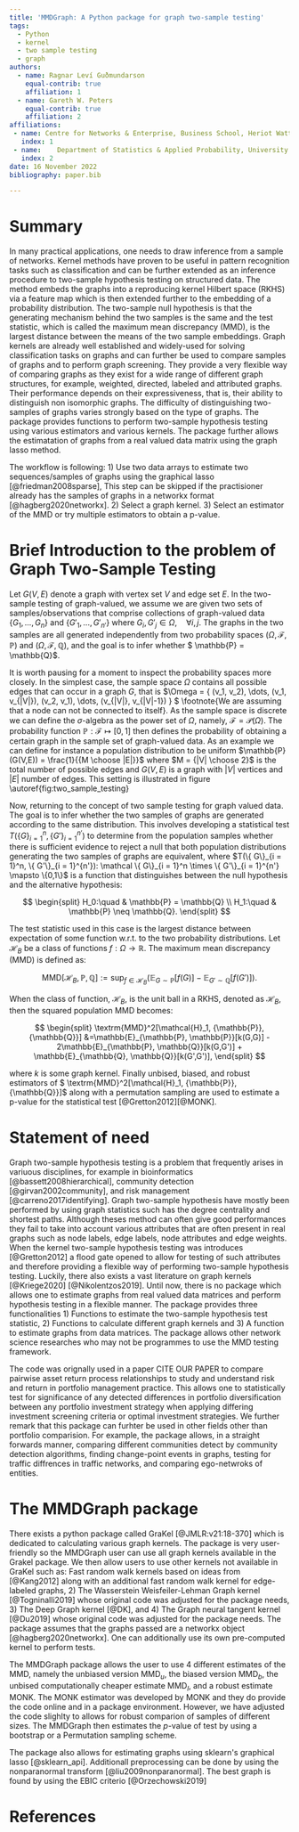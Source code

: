 ```yaml
---
title: 'MMDGraph: A Python package for graph two-sample testing'
tags:
  - Python
  - kernel
  - two sample testing
  - graph
authors:
  - name: Ragnar Leví Guðmundarson
    equal-contrib: true
    affiliation: 1 
  - name: Gareth W. Peters
    equal-contrib: true
    affiliation: 2
affiliations:
 - name: Centre for Networks & Enterprise, Business School, Heriot Watt University
   index: 1
 - name: 	Department of Statistics & Applied Probability, University of California, Santa Barbara
   index: 2
date: 16 November 2022
bibliography: paper.bib

---
```


# Summary
In many practical applications, one needs to draw inference from a sample of networks. Kernel methods have proven to be useful in pattern recognition tasks such as classification and can be further extended as an inference procedure to two-sample hypothesis testing on structured data. The method embeds the graphs into a reproducing kernel Hilbert space (RKHS) via a feature map which is then extended further to the embedding of a probability distribution. The two-sample null hypothesis is that the generating mechanism behind the two samples is the same and the test statistic, which is called the maximum mean discrepancy (MMD), is the largest distance between the means of the two sample embeddings. Graph kernels are already well established and widely-used for solving classification tasks on graphs and can further be used to compare samples of graphs and to perform graph screening. They provide a very flexible way of comparing graphs as they exist for a wide range of different graph structures, for example, weighted, directed, labeled and attributed graphs. Their performance depends on their expressiveness, that is, their ability to distinguish non isomorphic graphs. The difficulty of distinguishing two-samples of graphs varies strongly based on the type of graphs. The package provides functions to perform two-sample hypothesis testing using various estimators and various kernels. The package further allows the estimatation of graphs from a real valued data matrix using the graph lasso method.

The workflow is following: 1) Use two data arrays to estimate two sequences/samples of graphs using the graphical lasso [@friedman2008sparse], This step can be skipped if the practisioner already has the samples of graphs in a networkx format [@hagberg2020networkx]. 2) Select a graph kernel. 3) Select an estimator of the MMD or try multiple estimators to obtain a p-value.

# Brief Introduction to the problem of Graph Two-Sample Testing

Let $G(V,E)$ denote a graph with vertex set $V$ and edge set $E$. In the two-sample testing of graph-valued, we assume we are given two sets of samples/observations that comprise collections of graph-valued data $\{G_1,...,G_{n}\}$ and $\{G'_1,...,G'_{n'}\}$ where $G_i, G'_j \in \Omega, \quad \forall i,j$. The graphs in the two samples are all generated independently from two probability spaces $(\Omega, \mathcal{F}, \mathbb{P})$  and $(\Omega, \mathcal{F}, \mathbb{Q})$, and the goal is to infer whether $ \mathbb{P} = \mathbb{Q}$. 

It is worth pausing for a moment to inspect the probability spaces more closely. In the simplest case, the sample space $\Omega$ contains all possible edges that can occur in a graph $G$, that is $\Omega = \{ (v_1, v_2), \dots, (v_1, v_{|V|}), (v_2, v_1), \dots, (v_{|V|}, v_{|V|-1}) \} $ \footnote{We are assuming that a node can not be connected to itself}. As the sample space is discrete we can define the $\sigma$-algebra as the power set of $\Omega$, namely, $\mathcal{F} = \mathcal{P}(\Omega)$. The probability function $\mathbb{P}: \mathcal{F} \mapsto [0,1]$ then defines the probability of obtaining a certain graph in the sample set of graph-valued data. As an example we can define for instance a population distribution to be uniform  $\mathbb{P}(G(V,E)) = \frac{1}{{M \choose |E|}}$ where $M = {|V| \choose 2}$ is the total number of possible edges and $G(V,E)$ is a graph with $|V|$ vertices and $|E|$ number of edges.  This setting is illustrated in figure \autoref{fig:two_sample_testing}




Now, returning to the concept of two sample testing for graph valued data. The goal is to infer whether the two samples of graphs are generated according to the same distribution. This involves developing a statistical test $T(\{ G\}_{i = 1}^n,\{ G'\}_{i = 1}^{n'})$ to determine from the population samples whether there is sufficient evidence to reject a null that both population distributions generating the two samples of graphs are equivalent, where $T(\{ G\}_{i = 1}^n, \{ G'\}_{i = 1}^{n'}): \mathcal \{ G\}_{i = 1}^n \times \{ G'\}_{i = 1}^{n'} \mapsto \{0,1\}$ is a function that distinguishes between the null hypothesis and the alternative hypothesis:

$$
\begin{split}
    H_0:\quad & \mathbb{P} = \mathbb{Q} \\
    H_1:\quad & \mathbb{P} \neq \mathbb{Q}.
\end{split}
$$


The test statistic used in this case is the largest distance between expectation of some function w.r.t. to the two probability distributions. Let $\mathcal{H}_B$ be a class of functions $f: \Omega \to \mathbb{R}$. The maximum mean discrepancy (MMD) is defined as:

$$
\textrm{MMD}[\mathcal{H}_B,\mathbb{P}, \mathbb{Q}] := \sup_{f \in \mathcal{H}_B} \big( \mathbb{E}_{G \sim\mathbb{P}}[f(G)] - \mathbb{E}_{G' \sim \mathbb{Q}}[f(G')] \big).
$$

When the class of function, $\mathcal{H}_B$, is the unit ball in a RKHS, denoted as $\mathcal{H}_B$, then the squared population MMD becomes:

$$
\begin{split}
   \textrm{MMD}^2[\mathcal{H}_1, {\mathbb{P}}, {\mathbb{Q}}] &=\mathbb{E}_{\mathbb{P}, \mathbb{P}}[k(G,G)] - 2\mathbb{E}_{\mathbb{P}, \mathbb{Q}}[k(G,G')] + \mathbb{E}_{\mathbb{Q}, \mathbb{Q}}[k(G',G')],
    \end{split}
$$

where $k$ is some graph kernel. Finally unbised, biased, and robust estimators of $ \textrm{MMD}^2[\mathcal{H}_1, {\mathbb{P}}, {\mathbb{Q}}]$ along with a permutation sampling are used to estimate a p-value for the statistical test [@Gretton2012][@MONK].




# Statement of need

Graph two-sample hypothesis testing is a problem that frequently arises in variuous disciplines, for example in bioinformatics [@bassett2008hierarchical], community detection [@girvan2002community], and risk management [@carreno2017identifying]. Graph two-sample hypothesis have mostly been performed by using graph statistics such has the degree centrality and shortest paths. Although theses method can often give good performances they fail to take into account various attributes that are often present in real graphs such as node labels, edge labels, node attributes and edge weights. When the kernel two-sample hypothesis testing was introduces [@Gretton2012] a flood gate opened to allow for testing of such attributes and therefore providing a flexible way of performing two-sample hypothesis testing. Luckily, there also exists a  vast literature on graph kernels [@Kriege2020] [@Nikolentzos2019]. Until now, there is no package which allows one to estimate graphs from real valued data matrices and perform hypothesis testing in a flexible manner. The package provides three functionalities 1) Functions to estimate the two-sample hypothesis test statistic, 2) Functions to calculate different graph kernels and 3) A function to estimate graphs from data matrices. The package allows other network science researches who may not be programmes to use the MMD testing framework. 


The code was orignally used in a paper CITE OUR PAPER to compare pairwise asset return process relationships to study and understand risk and return in portfolio management practice. This allows one to statistically test for significance of any detected differences in portfolio diversification between any portfolio investment strategy when applying differing investment screening criteria or optimal investment strategies. We further remark that this package can furhter be used in other fields other than portfolio comparision. For example, the package allows, in a straight forwards manner, comparing different communities detect by community detection algorithms, finding change-point events in graphs, testing for traffic diffrences in traffic networks, and comparing ego-netwroks of entities.

# The MMDGraph package


There exists a python package called GraKel [@JMLR:v21:18-370] which is dedicated to calculating various graph kernels. The package is very user-friendly so the MMDGraph user can use all graph kernels available in the Grakel package. We then allow users to use other kernels not available in GraKel such as: Fast random walk kernels based on ideas from [@Kang2012] along with an additional fast random walk kernel for edge-labeled graphs, 2) The Wasserstein Weisfeiler-Lehman Graph kernel [@Togninalli2019] whose original code was adjusted for the package needs, 3) The Deep Graph kernel [@DK], and 4) The Graph neural tangent kernel [@Du2019] whose original code was adjusted for the package needs. The package assumes that the graphs passed are a networkx object [@hagberg2020networkx]. One can additionally use its own pre-computed kernel to perform tests.

The MMDGraph package allows the user to use 4 different estimates of the MMD, namely the unbiased version $\text{MMD}_u$, the biased version  $\text{MMD}_b$, the unbised computationally cheaper estimate $\text{MMD}_l$, and a robust estimate $\text{MONK}$. The MONK estimator was developed by $\text{MONK}$ and they do provide the code online and in a package environment. However, we have adjusted the code slighlty to allows for robust comparion of samples of different sizes. The MMDGraph then estimates the $p$-value of test by using a bootstrap or a Permutation sampling scheme.


The package also allows for estimating graphs using sklearn's graphical lasso [@sklearn_api]. Additionall preprocessing can be done by using the nonparanormal transform [@liu2009nonparanormal]. The best graph is found by using the EBIC criterio [@Orzechowski2019]



# References
